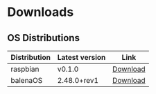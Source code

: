 # Downloads

## OS Distributions

| **Distribution** | Latest version | Link                                                     |
| ---------------- | -------------- | -------------------------------------------------------- |
| raspbian         | v0.1.0         | [Download](https://github.com/balena-os/pi-gen/releases) |
| balenaOS         | 2.48.0+rev1    | [Download](https://balena.io/os/#download)               |
